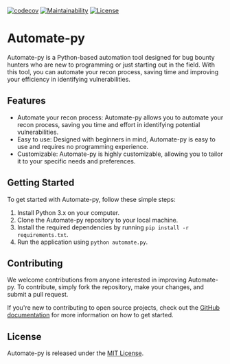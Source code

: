 [![codecov](https://codecov.io/gh/ltiisidii/automate-py/branch/master/graph/badge.svg)](https://codecov.io/gh/ltiisidii/automate-py)
[![Maintainability](https://api.codeclimate.com/v1/badges/c12f6d6b169d85d433f7/maintainability)](https://codeclimate.com/github/ltiisidii/automate-py/maintainability)
[![License](https://img.shields.io/github/license/ltiisidii/automate-py)](https://github.com/ltiisidii/automate-py/tree/master/LICENSE)

# Automate-py

Automate-py is a Python-based automation tool designed for bug bounty hunters who are new to programming or just starting out in the field. With this tool, you can automate your recon process, saving time and improving your efficiency in identifying vulnerabilities.

## Features

- Automate your recon process: Automate-py allows you to automate your recon process, saving you time and effort in identifying potential vulnerabilities.
- Easy to use: Designed with beginners in mind, Automate-py is easy to use and requires no programming experience.
- Customizable: Automate-py is highly customizable, allowing you to tailor it to your specific needs and preferences.

## Getting Started

To get started with Automate-py, follow these simple steps:

1. Install Python 3.x on your computer.
2. Clone the Automate-py repository to your local machine.
3. Install the required dependencies by running `pip install -r requirements.txt`.
4. Run the application using `python automate.py`.

## Contributing

We welcome contributions from anyone interested in improving Automate-py. To contribute, simply fork the repository, make your changes, and submit a pull request.

If you're new to contributing to open source projects, check out the [GitHub documentation](https://docs.github.com/en/github/collaborating-with-pull-requests) for more information on how to get started.

## License

Automate-py is released under the [MIT License](https://opensource.org/licenses/MIT).
